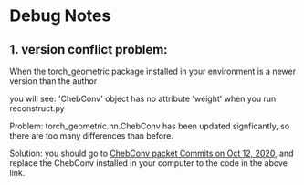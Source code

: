 # Debug Notes

## 1. version conflict problem:

When the torch_geometric package installed in your environment is a newer version than the author

you will see: 'ChebConv' object has no attribute 'weight' when you run reconstruct.py

Problem: torch_geometric.nn.ChebConv has been updated signficantly, so there are too many differences than before.

Solution: you should go to [ChebConv packet Commits on Oct 12, 2020](https://github.com/pyg-team/pytorch_geometric/blob/f5f200759407806c19f00b46919de3ff6eed4385/torch_geometric/nn/conv/cheb_conv.py), and replace the ChebConv installed in your computer to the code in the above link.
